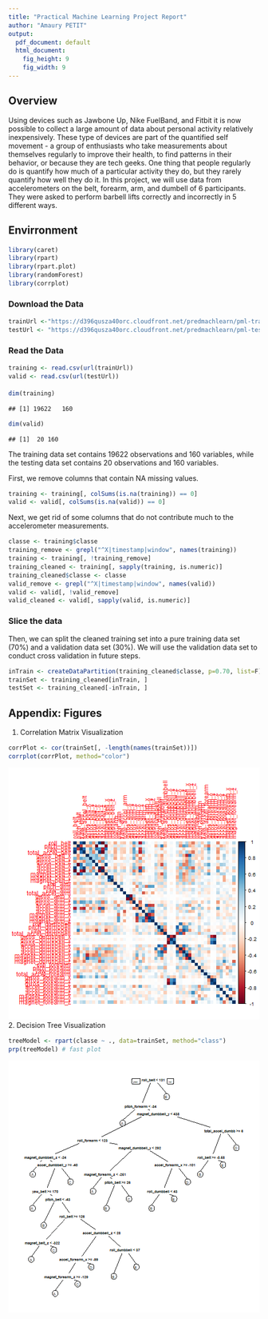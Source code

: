 ```yaml
---
title: "Practical Machine Learning Project Report"
author: "Amaury PETIT"
output:
  pdf_document: default
  html_document:
    fig_height: 9
    fig_width: 9
---
```


## Overview

Using devices such as Jawbone Up, Nike FuelBand, and Fitbit it is now possible to collect a large amount of data about personal activity relatively inexpensively. These type of devices are part of the quantified self movement - a group of enthusiasts who take measurements about themselves regularly to improve their health, to find patterns in their behavior, or because they are tech geeks. One thing that people regularly do is quantify how much of a particular activity they do, but they rarely quantify how well they do it.
In this project, we will use data from accelerometers on the belt, forearm, arm, and dumbell of 6 participants. They were asked to perform barbell lifts correctly and incorrectly in 5 different ways.


## Envirronment 

```r
library(caret)
library(rpart)
library(rpart.plot)
library(randomForest)
library(corrplot)
```

### Download the Data

```r
trainUrl <-"https://d396qusza40orc.cloudfront.net/predmachlearn/pml-training.csv"
testUrl <- "https://d396qusza40orc.cloudfront.net/predmachlearn/pml-testing.csv"
```

### Read the Data

```r
training <- read.csv(url(trainUrl))
valid <- read.csv(url(testUrl))

dim(training)
```

```
## [1] 19622   160
```

```r
dim(valid)
```

```
## [1]  20 160
```
The training data set contains 19622 observations and 160 variables, while the testing data set contains 20 observations and 160 variables. 

First, we remove columns that contain NA missing values.

```r
training <- training[, colSums(is.na(training)) == 0] 
valid <- valid[, colSums(is.na(valid)) == 0] 
```

Next, we get rid of some columns that do not contribute much to the accelerometer measurements.

```r
classe <- training$classe
training_remove <- grepl("^X|timestamp|window", names(training))
training <- training[, !training_remove]
training_cleaned <- training[, sapply(training, is.numeric)]
training_cleaned$classe <- classe
valid_remove <- grepl("^X|timestamp|window", names(valid))
valid <- valid[, !valid_remove]
valid_cleaned <- valid[, sapply(valid, is.numeric)]
```


### Slice the data
Then, we can split the cleaned training set into a pure training data set (70%) and a validation data set (30%). We will use the validation data set to conduct cross validation in future steps.  

```r
inTrain <- createDataPartition(training_cleaned$classe, p=0.70, list=F)
trainSet <- training_cleaned[inTrain, ]
testSet <- training_cleaned[-inTrain, ]
```


## Appendix: Figures
1. Correlation Matrix Visualization  

```r
corrPlot <- cor(trainSet[, -length(names(trainSet))])
corrplot(corrPlot, method="color")
```

![plot of chunk unnamed-chunk-75](figure/unnamed-chunk-75-1.png)
2. Decision Tree Visualization

```r
treeModel <- rpart(classe ~ ., data=trainSet, method="class")
prp(treeModel) # fast plot
```

![plot of chunk unnamed-chunk-76](figure/unnamed-chunk-76-1.png)

